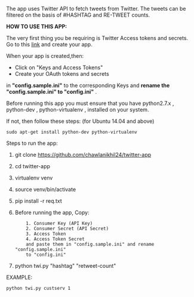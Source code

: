 The app uses Twitter API to fetch tweets from Twitter. The tweets can be filtered on the basis of #HASHTAG and RE-TWEET counts.

**HOW TO USE THIS APP:**

The very first thing you be requiring is Twitter Access tokens and secrets.
Go to this [link](https://apps.twitter.com/) and create your app.

When your app is created,then: 

 - Click on "Keys and Access Tokens"
 - Create your OAuth tokens and secrets

 
in **"config.sample.ini"** to the corresponding Keys and **rename the "config.sample.ini"  to  "config.ini"** .

Before running this app you must ensure that you have 
python2.7.x ,
python-dev ,
python-virtualenv , installed on your system. 

If not, then follow these steps: (for Ubuntu 14.04 and above) 

    sudo apt-get install python-dev python-virtualenv


Steps to run the app:

 1. git clone https://github.com/chawlanikhil24/twitter-app
 2. cd twitter-app
 3. virtualenv venv
 4. source venv/bin/activate
 5. pip install -r req.txt
 6. Before running the app, Copy:
 
            1. Consumer Key (API Key)
            2. Consumer Secret (API Secret)
            3. Access Token
            4. Access Token Secret
	        and paste them in "config.sample.ini" and rename "config.sample.ini" 
	        to "config.ini"
         
 7. python twi.py "hashtag" "retweet-count"

EXAMPLE: 

    python twi.py custserv 1 


